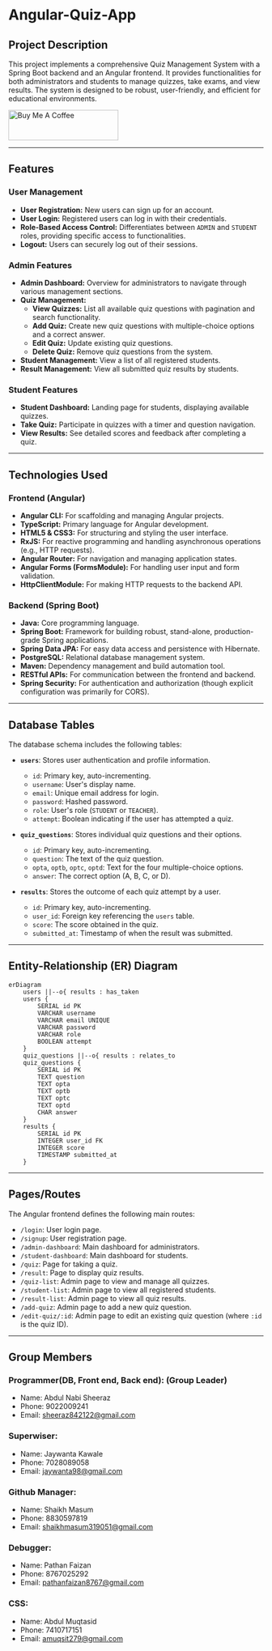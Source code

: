# Angular-Quiz-App
## Project Description
This project implements a comprehensive Quiz Management System with a Spring Boot backend and an Angular frontend. It provides functionalities for both administrators and students to manage quizzes, take exams, and view results. The system is designed to be robust, user-friendly, and efficient for educational environments.

<a href="https://www.buymeacoffee.com/SK_Sheeraz" target="_blank"><img src="https://cdn.buymeacoffee.com/buttons/v2/default-yellow.png" alt="Buy Me A Coffee" style="height: 60px !important;width: 217px !important;" ></a>

---

## Features

### User Management
-   **User Registration:** New users can sign up for an account.
-   **User Login:** Registered users can log in with their credentials.
-   **Role-Based Access Control:** Differentiates between `ADMIN` and `STUDENT` roles, providing specific access to functionalities.
-   **Logout:** Users can securely log out of their sessions.

### Admin Features
-   **Admin Dashboard:** Overview for administrators to navigate through various management sections.
-   **Quiz Management:**
    -   **View Quizzes:** List all available quiz questions with pagination and search functionality.
    -   **Add Quiz:** Create new quiz questions with multiple-choice options and a correct answer.
    -   **Edit Quiz:** Update existing quiz questions.
    -   **Delete Quiz:** Remove quiz questions from the system.
-   **Student Management:** View a list of all registered students.
-   **Result Management:** View all submitted quiz results by students.

### Student Features
-   **Student Dashboard:** Landing page for students, displaying available quizzes.
-   **Take Quiz:** Participate in quizzes with a timer and question navigation.
-   **View Results:** See detailed scores and feedback after completing a quiz.

---

## Technologies Used

### Frontend (Angular)
-   **Angular CLI:** For scaffolding and managing Angular projects.
-   **TypeScript:** Primary language for Angular development.
-   **HTML5 & CSS3:** For structuring and styling the user interface.
-   **RxJS:** For reactive programming and handling asynchronous operations (e.g., HTTP requests).
-   **Angular Router:** For navigation and managing application states.
-   **Angular Forms (FormsModule):** For handling user input and form validation.
-   **HttpClientModule:** For making HTTP requests to the backend API.

### Backend (Spring Boot)
-   **Java:** Core programming language.
-   **Spring Boot:** Framework for building robust, stand-alone, production-grade Spring applications.
-   **Spring Data JPA:** For easy data access and persistence with Hibernate.
-   **PostgreSQL:** Relational database management system.
-   **Maven:** Dependency management and build automation tool.
-   **RESTful APIs:** For communication between the frontend and backend.
-   **Spring Security:** For authentication and authorization (though explicit configuration was primarily for CORS).

---

## Database Tables

The database schema includes the following tables:

-   **`users`**: Stores user authentication and profile information.
    -   `id`: Primary key, auto-incrementing.
    -   `username`: User's display name.
    -   `email`: Unique email address for login.
    -   `password`: Hashed password.
    -   `role`: User's role (`STUDENT` or `TEACHER`).
    -   `attempt`: Boolean indicating if the user has attempted a quiz.

-   **`quiz_questions`**: Stores individual quiz questions and their options.
    -   `id`: Primary key, auto-incrementing.
    -   `question`: The text of the quiz question.
    -   `opta`, `optb`, `optc`, `optd`: Text for the four multiple-choice options.
    -   `answer`: The correct option (A, B, C, or D).

-   **`results`**: Stores the outcome of each quiz attempt by a user.
    -   `id`: Primary key, auto-incrementing.
    -   `user_id`: Foreign key referencing the `users` table.
    -   `score`: The score obtained in the quiz.
    -   `submitted_at`: Timestamp of when the result was submitted.

---

## Entity-Relationship (ER) Diagram

```mermaid
erDiagram
    users ||--o{ results : has_taken
    users {
        SERIAL id PK
        VARCHAR username
        VARCHAR email UNIQUE
        VARCHAR password
        VARCHAR role
        BOOLEAN attempt
    }
    quiz_questions ||--o{ results : relates_to
    quiz_questions {
        SERIAL id PK
        TEXT question
        TEXT opta
        TEXT optb
        TEXT optc
        TEXT optd
        CHAR answer
    }
    results {
        SERIAL id PK
        INTEGER user_id FK
        INTEGER score
        TIMESTAMP submitted_at
    }
```
---

## Pages/Routes

The Angular frontend defines the following main routes:

-   `/login`: User login page.
-   `/signup`: User registration page.
-   `/admin-dashboard`: Main dashboard for administrators.
-   `/student-dashboard`: Main dashboard for students.
-   `/quiz`: Page for taking a quiz.
-   `/result`: Page to display quiz results.
-   `/quiz-list`: Admin page to view and manage all quizzes.
-   `/student-list`: Admin page to view all registered students.
-   `/result-list`: Admin page to view all quiz results.
-   `/add-quiz`: Admin page to add a new quiz question.
-   `/edit-quiz/:id`: Admin page to edit an existing quiz question (where `:id` is the quiz ID).


---

## Group Members
### Programmer(DB, Front end, Back end): (Group Leader)

- Name: Abdul Nabi Sheeraz
- Phone: 9022009241
- Email: sheeraz842122@gmail.com

### Superwiser:

- Name: Jaywanta Kawale
- Phone: 7028089058
- Email: jaywanta98@gmail.com

### Github Manager:

- Name: Shaikh Masum 
- Phone: 8830597819
- Email: shaikhmasum319051@gmail.com

### Debugger:

- Name: Pathan Faizan
- Phone: 8767025292
- Email: pathanfaizan8767@gmail.com

### CSS:

- Name: Abdul Muqtasid
- Phone: 7410717151
- Email: amuqsit279@gmail.com
